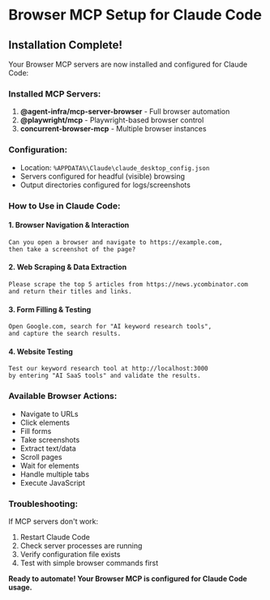 # Browser MCP Setup for Claude Code

## Installation Complete!

Your Browser MCP servers are now installed and configured for Claude Code:

### Installed MCP Servers:
1. **@agent-infra/mcp-server-browser** - Full browser automation
2. **@playwright/mcp** - Playwright-based browser control  
3. **concurrent-browser-mcp** - Multiple browser instances

### Configuration:
- Location: `%APPDATA%\Claude\claude_desktop_config.json`
- Servers configured for headful (visible) browsing
- Output directories configured for logs/screenshots

### How to Use in Claude Code:

#### 1. Browser Navigation & Interaction
```
Can you open a browser and navigate to https://example.com, 
then take a screenshot of the page?
```

#### 2. Web Scraping & Data Extraction  
```
Please scrape the top 5 articles from https://news.ycombinator.com
and return their titles and links.
```

#### 3. Form Filling & Testing
```
Open Google.com, search for "AI keyword research tools", 
and capture the search results.
```

#### 4. Website Testing
```
Test our keyword research tool at http://localhost:3000 
by entering "AI SaaS tools" and validate the results.
```

### Available Browser Actions:
- Navigate to URLs
- Click elements
- Fill forms  
- Take screenshots
- Extract text/data
- Scroll pages
- Wait for elements
- Handle multiple tabs
- Execute JavaScript

### Troubleshooting:
If MCP servers don't work:
1. Restart Claude Code
2. Check server processes are running
3. Verify configuration file exists
4. Test with simple browser commands first

**Ready to automate! Your Browser MCP is configured for Claude Code usage.**
